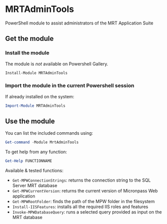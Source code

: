 # MRTAdminTools
PowerShell module to assist administrators of the MRT Application Suite

## Get the module

### Install the module
The module is *not* available on Powershell Gallery.
```powershell
Install-Module MRTAdminTools
```

### Import the module in the current Powershell session
If already installed on the system:
```powershell
Import-Module MRTAdminTools
```
## Use the module
You can list the included commands using:
```powershell
Get-command -Module MrtAdminTools
```
To get help from any function:
```powershell
Get-Help FUNCTIONNAME
```
Available & tested functions:
* `Get-MPWConnectionStrings`: returns the connection string to the SQL Server MRT database
* `Get-MPWCurrentVersion`: returns the current version of Micronpass Web application
* `Get-MPWRootFolder`: finds the path of the MPW folder in the filesystem
* `Install-IISFeatures`: installs all the required IIS roles and features
* `Invoke-MPWDatabaseQuery`: runs a selected query provided as input on the MRT database